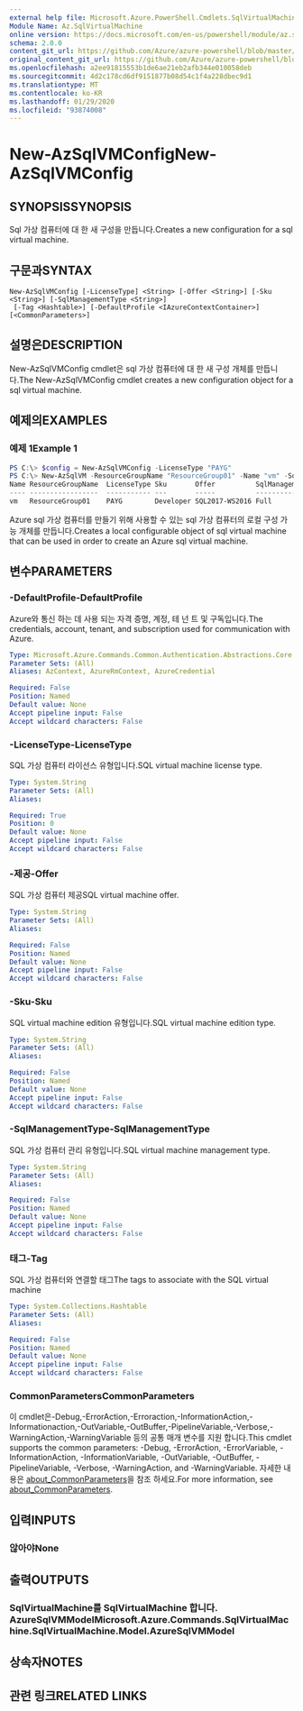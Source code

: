 ```yaml
---
external help file: Microsoft.Azure.PowerShell.Cmdlets.SqlVirtualMachine.dll-Help.xml
Module Name: Az.SqlVirtualMachine
online version: https://docs.microsoft.com/en-us/powershell/module/az.sqlvirtualmachine/new-azsqlvmconfig
schema: 2.0.0
content_git_url: https://github.com/Azure/azure-powershell/blob/master/src/SqlVirtualMachine/SqlVirtualMachine/help/New-AzSqlVMConfig.md
original_content_git_url: https://github.com/Azure/azure-powershell/blob/master/src/SqlVirtualMachine/SqlVirtualMachine/help/New-AzSqlVMConfig.md
ms.openlocfilehash: a2ee91815553b1de6ae21eb2afb344e010058deb
ms.sourcegitcommit: 4d2c178cd6df9151877b08d54c1f4a228dbec9d1
ms.translationtype: MT
ms.contentlocale: ko-KR
ms.lasthandoff: 01/29/2020
ms.locfileid: "93874008"
---
```

# <span data-ttu-id="7ea8c-101">New-AzSqlVMConfig</span><span class="sxs-lookup"><span data-stu-id="7ea8c-101">New-AzSqlVMConfig</span></span>

## <span data-ttu-id="7ea8c-102">SYNOPSIS</span><span class="sxs-lookup"><span data-stu-id="7ea8c-102">SYNOPSIS</span></span>
<span data-ttu-id="7ea8c-103">Sql 가상 컴퓨터에 대 한 새 구성을 만듭니다.</span><span class="sxs-lookup"><span data-stu-id="7ea8c-103">Creates a new configuration for a sql virtual machine.</span></span>

## <span data-ttu-id="7ea8c-104">구문과</span><span class="sxs-lookup"><span data-stu-id="7ea8c-104">SYNTAX</span></span>

```
New-AzSqlVMConfig [-LicenseType] <String> [-Offer <String>] [-Sku <String>] [-SqlManagementType <String>]
 [-Tag <Hashtable>] [-DefaultProfile <IAzureContextContainer>] [<CommonParameters>]
```

## <span data-ttu-id="7ea8c-105">설명은</span><span class="sxs-lookup"><span data-stu-id="7ea8c-105">DESCRIPTION</span></span>
<span data-ttu-id="7ea8c-106">New-AzSqlVMConfig cmdlet은 sql 가상 컴퓨터에 대 한 새 구성 개체를 만듭니다.</span><span class="sxs-lookup"><span data-stu-id="7ea8c-106">The New-AzSqlVMConfig cmdlet creates a new configuration object for a sql virtual machine.</span></span>

## <span data-ttu-id="7ea8c-107">예제의</span><span class="sxs-lookup"><span data-stu-id="7ea8c-107">EXAMPLES</span></span>

### <span data-ttu-id="7ea8c-108">예제 1</span><span class="sxs-lookup"><span data-stu-id="7ea8c-108">Example 1</span></span>
```powershell
PS C:\> $config = New-AzSqlVMConfig -LicenseType "PAYG"
PS C:\> New-AzSqlVM -ResourceGroupName "ResourceGroup01" -Name "vm" -SqlVM $config
Name ResourceGroupName  LicenseType Sku       Offer          SqlManagementType
---- -----------------  ----------- ---       -----          -----------------
vm   ResourceGroup01    PAYG        Developer SQL2017-WS2016 Full
```

<span data-ttu-id="7ea8c-109">Azure sql 가상 컴퓨터를 만들기 위해 사용할 수 있는 sql 가상 컴퓨터의 로컬 구성 가능 개체를 만듭니다.</span><span class="sxs-lookup"><span data-stu-id="7ea8c-109">Creates a local configurable object of sql virtual machine that can be used in order to create an Azure sql virtual machine.</span></span>

## <span data-ttu-id="7ea8c-110">변수</span><span class="sxs-lookup"><span data-stu-id="7ea8c-110">PARAMETERS</span></span>

### <span data-ttu-id="7ea8c-111">-DefaultProfile</span><span class="sxs-lookup"><span data-stu-id="7ea8c-111">-DefaultProfile</span></span>
<span data-ttu-id="7ea8c-112">Azure와 통신 하는 데 사용 되는 자격 증명, 계정, 테 넌 트 및 구독입니다.</span><span class="sxs-lookup"><span data-stu-id="7ea8c-112">The credentials, account, tenant, and subscription used for communication with Azure.</span></span>

```yaml
Type: Microsoft.Azure.Commands.Common.Authentication.Abstractions.Core.IAzureContextContainer
Parameter Sets: (All)
Aliases: AzContext, AzureRmContext, AzureCredential

Required: False
Position: Named
Default value: None
Accept pipeline input: False
Accept wildcard characters: False
```

### <span data-ttu-id="7ea8c-113">-LicenseType</span><span class="sxs-lookup"><span data-stu-id="7ea8c-113">-LicenseType</span></span>
<span data-ttu-id="7ea8c-114">SQL 가상 컴퓨터 라이선스 유형입니다.</span><span class="sxs-lookup"><span data-stu-id="7ea8c-114">SQL virtual machine license type.</span></span>

```yaml
Type: System.String
Parameter Sets: (All)
Aliases:

Required: True
Position: 0
Default value: None
Accept pipeline input: False
Accept wildcard characters: False
```

### <span data-ttu-id="7ea8c-115">-제공</span><span class="sxs-lookup"><span data-stu-id="7ea8c-115">-Offer</span></span>
<span data-ttu-id="7ea8c-116">SQL 가상 컴퓨터 제공</span><span class="sxs-lookup"><span data-stu-id="7ea8c-116">SQL virtual machine offer.</span></span>

```yaml
Type: System.String
Parameter Sets: (All)
Aliases:

Required: False
Position: Named
Default value: None
Accept pipeline input: False
Accept wildcard characters: False
```

### <span data-ttu-id="7ea8c-117">-Sku</span><span class="sxs-lookup"><span data-stu-id="7ea8c-117">-Sku</span></span>
<span data-ttu-id="7ea8c-118">SQL virtual machine edition 유형입니다.</span><span class="sxs-lookup"><span data-stu-id="7ea8c-118">SQL virtual machine edition type.</span></span>

```yaml
Type: System.String
Parameter Sets: (All)
Aliases:

Required: False
Position: Named
Default value: None
Accept pipeline input: False
Accept wildcard characters: False
```

### <span data-ttu-id="7ea8c-119">-SqlManagementType</span><span class="sxs-lookup"><span data-stu-id="7ea8c-119">-SqlManagementType</span></span>
<span data-ttu-id="7ea8c-120">SQL 가상 컴퓨터 관리 유형입니다.</span><span class="sxs-lookup"><span data-stu-id="7ea8c-120">SQL virtual machine management type.</span></span>

```yaml
Type: System.String
Parameter Sets: (All)
Aliases:

Required: False
Position: Named
Default value: None
Accept pipeline input: False
Accept wildcard characters: False
```

### <span data-ttu-id="7ea8c-121">태그</span><span class="sxs-lookup"><span data-stu-id="7ea8c-121">-Tag</span></span>
<span data-ttu-id="7ea8c-122">SQL 가상 컴퓨터와 연결할 태그</span><span class="sxs-lookup"><span data-stu-id="7ea8c-122">The tags to associate with the SQL virtual machine</span></span>

```yaml
Type: System.Collections.Hashtable
Parameter Sets: (All)
Aliases:

Required: False
Position: Named
Default value: None
Accept pipeline input: False
Accept wildcard characters: False
```

### <span data-ttu-id="7ea8c-123">CommonParameters</span><span class="sxs-lookup"><span data-stu-id="7ea8c-123">CommonParameters</span></span>
<span data-ttu-id="7ea8c-124">이 cmdlet은-Debug,-ErrorAction,-Erroraction,-InformationAction,-Informationaction,-OutVariable,-OutBuffer,-PipelineVariable,-Verbose,-WarningAction,-WarningVariable 등의 공통 매개 변수를 지원 합니다.</span><span class="sxs-lookup"><span data-stu-id="7ea8c-124">This cmdlet supports the common parameters: -Debug, -ErrorAction, -ErrorVariable, -InformationAction, -InformationVariable, -OutVariable, -OutBuffer, -PipelineVariable, -Verbose, -WarningAction, and -WarningVariable.</span></span> <span data-ttu-id="7ea8c-125">자세한 내용은 [about_CommonParameters](https://go.microsoft.com/fwlink/?LinkID=113216)을 참조 하세요.</span><span class="sxs-lookup"><span data-stu-id="7ea8c-125">For more information, see [about_CommonParameters](https://go.microsoft.com/fwlink/?LinkID=113216).</span></span>

## <span data-ttu-id="7ea8c-126">입력</span><span class="sxs-lookup"><span data-stu-id="7ea8c-126">INPUTS</span></span>

### <span data-ttu-id="7ea8c-127">않아야</span><span class="sxs-lookup"><span data-stu-id="7ea8c-127">None</span></span>

## <span data-ttu-id="7ea8c-128">출력</span><span class="sxs-lookup"><span data-stu-id="7ea8c-128">OUTPUTS</span></span>

### <span data-ttu-id="7ea8c-129">SqlVirtualMachine를 SqlVirtualMachine 합니다. AzureSqlVMModel</span><span class="sxs-lookup"><span data-stu-id="7ea8c-129">Microsoft.Azure.Commands.SqlVirtualMachine.SqlVirtualMachine.Model.AzureSqlVMModel</span></span>

## <span data-ttu-id="7ea8c-130">상속자</span><span class="sxs-lookup"><span data-stu-id="7ea8c-130">NOTES</span></span>

## <span data-ttu-id="7ea8c-131">관련 링크</span><span class="sxs-lookup"><span data-stu-id="7ea8c-131">RELATED LINKS</span></span>
